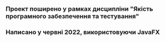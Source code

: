 ### Проект поширено у рамках дисципліни "Якість програмного забезпечення та тестування"
### Написано у червні 2022, використовуючи JavaFX
